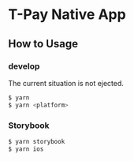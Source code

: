 # T-Pay Native App

## How to Usage

### develop

The current situation is not ejected.

```sh
$ yarn 
$ yarn <platform>
```

### Storybook

```sh
$ yarn storybook
$ yarn ios
```
